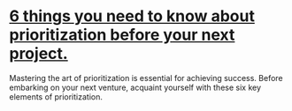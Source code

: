 
# [6 things you need to know about prioritization before your next project.](https://www.mindhaste.com/t/prioritization/6-things-you-need-to-know-about-prioritization-before-your-next-project-71)

Mastering the art of prioritization is essential for achieving success. Before embarking on your next venture, acquaint yourself with these six key elements of prioritization.
    